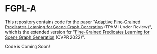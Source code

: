 # FGPL-A
This repository contains code for the paper "[Adaptive Fine-Grained Predicates Learning for Scene Graph Generation](https://arxiv.org/abs/2207.04602) (TPAMI Under Review)", which is the extended version for "[Fine-Grained Predicates Learning for Scene Graph Generation](https://arxiv.org/abs/2204.02597) (CVPR 2022)". 

Code is Coming Soon!
